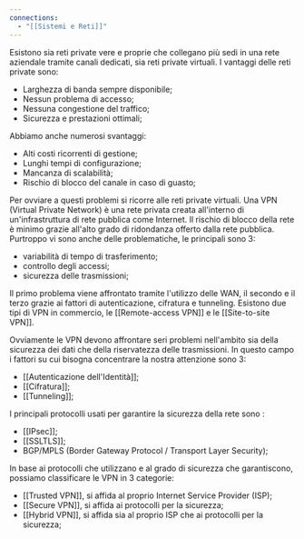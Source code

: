 ```yaml
---
connections:
  - "[[Sistemi e Reti]]"
---
```

Esistono sia reti private vere e proprie che collegano più sedi in una rete aziendale tramite canali dedicati, sia reti private virtuali. I vantaggi delle reti private sono:
- Larghezza di banda sempre disponibile;
- Nessun problema di accesso;
- Nessuna congestione del traffico;
- Sicurezza e prestazioni ottimali;

Abbiamo anche numerosi svantaggi:
- Alti costi ricorrenti di gestione;
- Lunghi tempi di configurazione;
- Mancanza di scalabilità;
- Rischio di blocco del canale in caso di guasto;

Per ovviare a questi problemi si ricorre alle reti private virtuali. Una VPN (Virtual Private Network) è una rete privata creata all'interno di un'infrastruttura di rete pubblica come Internet. Il rischio di blocco della rete è minimo grazie all'alto grado di ridondanza offerto dalla rete pubblica. Purtroppo vi sono anche delle problematiche, le principali sono 3:
- variabilità di tempo di trasferimento;
- controllo degli accessi;
- sicurezza delle trasmissioni;

Il primo problema viene affrontato tramite l'utilizzo delle WAN, il secondo e il terzo grazie ai fattori di autenticazione, cifratura e tunneling.
Esistono due tipi di VPN in commercio, le [[Remote-access VPN]] e le [[Site-to-site VPN]]. 

Ovviamente le VPN devono affrontare seri problemi nell'ambito sia della sicurezza dei dati che della riservatezza delle trasmissioni. In questo campo i fattori su cui bisogna concentrare la nostra attenzione sono 3:
- [[Autenticazione dell'Identità]];
- [[Cifratura]];
- [[Tunneling]];

I principali protocolli usati per garantire la sicurezza della rete sono :
- [[IPsec]];
- [[SSLTLS]];
- BGP/MPLS (Border Gateway Protocol / Transport Layer Security);

In base ai protocolli che utilizzano e al grado di sicurezza che garantiscono, possiamo classificare le VPN in 3 categorie:
- [[Trusted VPN]], si affida al proprio Internet Service Provider (ISP);
- [[Secure VPN]], si affida ai protocolli per la sicurezza;
- [[Hybrid VPN]], si affida sia al proprio ISP che ai protocolli per la sicurezza;